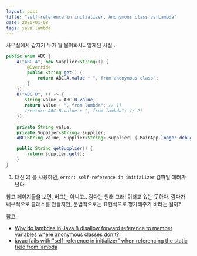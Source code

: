 ```yaml
---
layout: post
title: "self-reference in initializer, Anonymous class vs Lambda"
date: 2020-01-08
tags: java lambda
---
```


사무실에서 갑자기 누가 뭘 물어봐서.. 알게된 사실..


``` java
public enum ABC {
    A("ABC A", new Supplier<String>() {
        @Override
        public String get() {
            return ABC.A.value + ", from anonymous class";
        }
    }),
    B("ABC B", () -> {
       String value = ABC.B.value;
       return value + ", from lambda"; // 1)
       //return ABC.B.value + ", from lambda"; // 2)
    }),
    ;
    private String value;
    private Supplier<String> supplier;
    ABC(String value, Supplier<String> supplier) { MainApp.looger.debug("ABC Constructor {}", this.toString()); this.value = value; this.supplier = supplier;}

    public String getSupplier() {
        return supplier.get();
    }
}
```

1) 대신 2) 를 사용하면, `error: self-reference in initializer` 컴파일 에러가 난다.

참고 페이지들을 보면, 버그는 아니고.. 람다는 원래 그래! 이러고 있는 듯하다. 람다가 내부적으로 클래스를 만들지만, 문법적으로는 표현식으로 평가해주기 바라는 걸까?

참고
- [Why do lambdas in Java 8 disallow forward reference to member variables where anonymous classes don't?](https://stackoverflow.com/questions/24509441/why-do-lambdas-in-java-8-disallow-forward-reference-to-member-variables-where-an)
- [javac fails with "self-reference in initializer" when referencing the static field from lambda](https://bugs.openjdk.java.net/browse/JDK-8027941)
